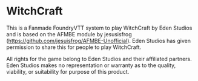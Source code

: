 # WitchCraft

This is a Fanmade FoundryVTT system to play WitchCraft by Eden Studios and is based on the AFMBE module by jesusisfrog (https://github.com/jesuisfrog/AFMBE-Unofficial). Eden Studios has given permission to share this for people to play WitchCraft.

All rights for the game belong to Eden Studios and their affiliated partners. Eden Studios makes no representation or warranty as to the quality, viability, or suitability for purpose of this product.
